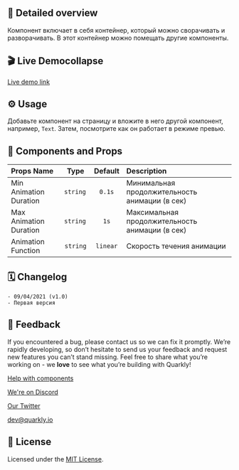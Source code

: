 ## 📖 Detailed overview

Компонент включает в себя контейнер, который можно сворачивать и разворачивать. В этот контейнер можно помещать другие компоненты.

## 🎬 Live Democollapse

[Live demo link](https://quarkly-ui-components.netlify.app/collapse/)

## ⚙️ Usage

Добавьте компонент на страницу и вложите в него другой компонент, например, `Text`. Затем, посмотрите как он работает в режиме превью.

## 🧩 Components and Props

| Props Name             |   Type    | Default  | Description                                     |
| :--------------------- | :-------: | :------: | :---------------------------------------------- |
| Min Animation Duration | `string ` |  `0.1s`  | Минимальная продолжительность анимации (в сек)  |
| Max Animation Duration | `string ` |   `1s`   | Максимальная продолжительность анимации (в сек) |
| Animation Function     | `string`  | `linear` | Cкорость течения анимации                       |

## 🗓 Changelog

    - 09/04/2021 (v1.0)
    - Первая версия

## 📮 Feedback

If you encountered a bug, please contact us so we can fix it promptly. We’re rapidly developing, so don’t hesitate to send us your feedback and request new features you can’t stand missing. Feel free to share what you’re working on - we **love** to see what you’re building with Quarkly!

[Help with components](https://feedback.quarkly.io/communities/1-quarkly-forum/categories/7-components/topics)

[We're on Discord](https://discord.gg/f9KhSMGX)

[Our Twitter](https://twitter.com/quarklyapp)

[dev@quarkly.io](mailto:dev@quarkly.io)

## 📝 License

Licensed under the [MIT License](./LICENSE).
